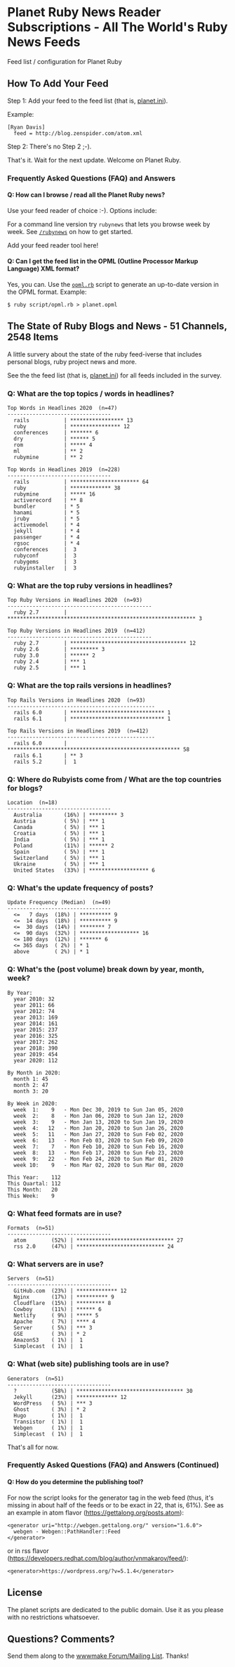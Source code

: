 # Planet Ruby News Reader Subscriptions - All The World's Ruby News Feeds


Feed list / configuration for Planet Ruby



## How To Add Your Feed  

Step 1: Add your feed to the feed list (that is, [planet.ini](planet.ini)).

Example:

```
[Ryan Davis]
  feed = http://blog.zenspider.com/atom.xml
```

Step 2: There's no Step 2 ;-).


That's it. Wait for the next update. Welcome on Planet Ruby.

### Frequently Asked Questions (FAQ) and Answers

#### Q: How can I browse / read all the Planet Ruby news?

Use your feed reader of choice :-). Options include:

For a command line version try `rubynews` that lets you browse week by week. See [`/rubynews`](/rubynews) on how to get started. 

Add your feed reader tool here!


#### Q: Can I get the feed list in the OPML (Outline Processor Markup Language) XML format?

Yes, you can. Use the [`opml.rb`](/script/opml.rb) script to generate an up-to-date version in the OPML format.
Example: 

    $ ruby script/opml.rb > planet.opml



## The State of Ruby Blogs and News - 51 Channels, 2548 Items

A little survery about the state of the ruby feed-iverse 
that includes personal blogs, ruby project news and more.

See the the feed list (that is, [planet.ini](planet.ini)) for all feeds included in the survey.


### Q: What are the top topics / words in headlines?

```
Top Words in Headlines 2020  (n=47)
---------------------------------
  rails           | ***************** 13
  ruby            | **************** 12
  conferences     | ******* 6
  dry             | ****** 5
  rom             | ***** 4
  ml              | ** 2
  rubymine        | ** 2

Top Words in Headlines 2019  (n=228)
---------------------------------
  rails           | ********************** 64
  ruby            | ************* 38
  rubymine        | ***** 16
  activerecord    | ** 8
  bundler         | * 5
  hanami          | * 5
  jruby           | * 5
  activemodel     | * 4
  jekyll          | * 4
  passenger       | * 4
  rgsoc           | * 4
  conferences     |  3
  rubyconf        |  3
  rubygems        |  3
  rubyinstaller   |  3
```

### Q: What are the top ruby versions in headlines?

```
Top Ruby Versions in Headlines 2020  (n=93)
----------------------------------------------
  ruby 2.7        | ************************************************************ 3

Top Ruby Versions in Headlines 2019  (n=412)
----------------------------------------------
  ruby 2.7        | ************************************* 12
  ruby 2.6        | ********* 3
  ruby 3.0        | ****** 2
  ruby 2.4        | *** 1
  ruby 2.5        | *** 1
```

### Q: What are the top rails versions in headlines?

```
Top Rails Versions in Headlines 2020  (n=93)
-----------------------------------------------
  rails 6.0       | ****************************** 1
  rails 6.1       | ****************************** 1

Top Rails Versions in Headlines 2019  (n=412)
-----------------------------------------------
  rails 6.0       | ******************************************************* 58
  rails 6.1       | ** 3
  rails 5.2       |  1
```


### Q: Where do Rubyists come from / What are the top countries for blogs?

```
Location  (n=18)
---------------------------------
  Australia       (16%) | ********* 3
  Austria         ( 5%) | *** 1
  Canada          ( 5%) | *** 1
  Croatia         ( 5%) | *** 1
  India           ( 5%) | *** 1
  Poland          (11%) | ****** 2
  Spain           ( 5%) | *** 1
  Switzerland     ( 5%) | *** 1
  Ukraine         ( 5%) | *** 1
  United States   (33%) | ******************* 6
```


### Q: What's the update frequency of posts?

```
Update Frequency (Median)  (n=49)
---------------------------------
  <=   7 days  (18%) | ********** 9
  <=  14 days  (18%) | ********** 9
  <=  30 days  (14%) | ******** 7
  <=  90 days  (32%) | ******************* 16
  <= 180 days  (12%) | ******* 6
  <= 365 days  ( 2%) | * 1
  above        ( 2%) | * 1
```

### Q: What's the (post volume) break down by year, month, week?

```
By Year:
  year 2010: 32
  year 2011: 66
  year 2012: 74
  year 2013: 169
  year 2014: 161
  year 2015: 237
  year 2016: 325
  year 2017: 262
  year 2018: 390
  year 2019: 454
  year 2020: 112

By Month in 2020:
  month 1: 45
  month 2: 47
  month 3: 20

By Week in 2020:
  week  1:    9   - Mon Dec 30, 2019 to Sun Jan 05, 2020
  week  2:    8   - Mon Jan 06, 2020 to Sun Jan 12, 2020
  week  3:    9   - Mon Jan 13, 2020 to Sun Jan 19, 2020
  week  4:   12   - Mon Jan 20, 2020 to Sun Jan 26, 2020
  week  5:   11   - Mon Jan 27, 2020 to Sun Feb 02, 2020
  week  6:   13   - Mon Feb 03, 2020 to Sun Feb 09, 2020
  week  7:    7   - Mon Feb 10, 2020 to Sun Feb 16, 2020
  week  8:   13   - Mon Feb 17, 2020 to Sun Feb 23, 2020
  week  9:   22   - Mon Feb 24, 2020 to Sun Mar 01, 2020
  week 10:    9   - Mon Mar 02, 2020 to Sun Mar 08, 2020

This Year:    112
This Quartal: 112
This Month:   20
This Week:    9
```

### Q: What feed formats are in use?

```
Formats  (n=51)
---------------------------------
  atom        (52%) | ******************************* 27
  rss 2.0     (47%) | **************************** 24
```

### Q: What servers are in use?

```
Servers  (n=51)
---------------------------------
  GitHub.com  (23%) | ************* 12
  Nginx       (17%) | ********** 9
  Cloudflare  (15%) | ********* 8
  Cowboy      (11%) | ****** 6
  Netlify     ( 9%) | ***** 5
  Apache      ( 7%) | **** 4
  Server      ( 5%) | *** 3
  GSE         ( 3%) | * 2
  AmazonS3    ( 1%) |  1
  Simplecast  ( 1%) |  1
```

### Q: What (web site) publishing tools are in use?

```
Generators  (n=51)
---------------------------------
  ?           (58%) | ********************************** 30
  Jekyll      (23%) | ************* 12
  WordPress   ( 5%) | *** 3
  Ghost       ( 3%) | * 2
  Hugo        ( 1%) |  1
  Transistor  ( 1%) |  1
  Webgen      ( 1%) |  1
  Simplecast  ( 1%) |  1
```

That's all for now. 



### Frequently Asked Questions (FAQ) and Answers   (Continued)

#### Q: How do you determine the publishing tool?

For now the script looks for the generator tag in the web feed 
(thus, it's missing in about half of the feeds or to be exact in 22, that is, 61%). See as an example in atom flavor (<https://gettalong.org/posts.atom>):

    <generator uri="http://webgen.gettalong.org/" version="1.6.0">
      webgen - Webgen::PathHandler::Feed
    </generator>

or in rss flavor (<https://developers.redhat.com/blog/author/vnmakarov/feed/>):

    <generator>https://wordpress.org/?v=5.1.4</generator>



## License

The planet scripts are dedicated to the public domain.
Use it as you please with no restrictions whatsoever.

## Questions? Comments?

Send them along to the [wwwmake Forum/Mailing List](http://groups.google.com/group/wwwmake).
Thanks!

